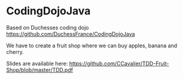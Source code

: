 # CodingDojoJava

Based on Duchesses coding dojo https://github.com/DuchessFrance/CodingDojoJava

We have to create a fruit shop where we can buy apples, banana and cherry.

Slides are available here: https://github.com/CCavalier/TDD-Fruit-Shop/blob/master/TDD.pdf
